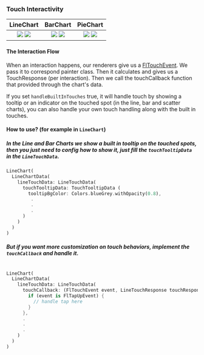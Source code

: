 ### Touch Interactivity

|LineChart	|BarChart		|PieChart		|
|:------------:|:------------:|:-------------:|
|	[![](https://github.com/imaNNeo/fl_chart/raw/main/repo_files/images/line_chart/line_chart_sample_1.gif)](https://github.com/imaNNeo/fl_chart/blob/main/repo_files/documentations/line_chart.md#sample-1-source-code) [![](https://github.com/imaNNeo/fl_chart/raw/main/repo_files/images/line_chart/line_chart_sample_2.gif)](https://github.com/imaNNeo/fl_chart/blob/main/repo_files/documentations/line_chart.md#sample-2-source-code)  |	[![](https://github.com/imaNNeo/fl_chart/raw/main/repo_files/images/bar_chart/bar_chart_sample_1.gif)](https://github.com/imaNNeo/fl_chart/blob/main/repo_files/documentations/bar_chart.md#sample-1-source-code) [![](https://github.com/imaNNeo/fl_chart/raw/main/repo_files/images/bar_chart/bar_chart_sample_2.gif)](https://github.com/imaNNeo/fl_chart/blob/main/repo_files/documentations/bar_chart.md#sample-2-source-code)  | [![](https://github.com/imaNNeo/fl_chart/raw/main/repo_files/images/pie_chart/pie_chart_sample_1.gif)](https://github.com/imaNNeo/fl_chart/blob/main/repo_files/documentations/pie_chart.md#sample-1-source-code) [![](https://github.com/imaNNeo/fl_chart/raw/main/repo_files/images/pie_chart/pie_chart_sample_2.gif)](https://github.com/imaNNeo/fl_chart/blob/main/repo_files/documentations/pie_chart.md#sample-2-source-code)  |



#### The Interaction Flow
When an interaction happens, our renderers give us a [FlTouchEvent](https://github.com/imaNNeo/fl_chart/blob/main/repo_files/documentations/base_chart.md#fltouchevent).
We pass it to correspond painter class. Then it calculates and gives us a TouchResponse (per interaction).
Then we call the touchCallback function that provided through the chart's data.

If you set `handleBuiltInTouches` true, it will handle touch by showing a tooltip or an indicator on the touched spot (in the line, bar and scatter charts), you can also handle your own touch handling along with the built in touches.


#### How to use? (for example in `LineChart`)
##### In the Line and Bar Charts we show a built in tooltip on the touched spots, then you just need to config how to show it, just fill the `touchTooltipData` in the `LineTouchData`.
#####
```dart
LineChart(
  LineChartData(
    lineTouchData: LineTouchData(
      touchTooltipData: TouchTooltipData (
        tooltipBgColor: Colors.blueGrey.withOpacity(0.8),
         .
         .
         .
      )
    )
  )
)
```
##### But if you want more customization on touch behaviors, implement the `touchCallback` and handle it.
```dart

LineChart(
  LineChartData(
    lineTouchData: LineTouchData(
      touchCallback: (FlTouchEvent event, LineTouchResponse touchResponse) {
        if (event is FlTapUpEvent) {
          // handle tap here  
        }
      },
      .
      .
      .
    )
  )
)
```
